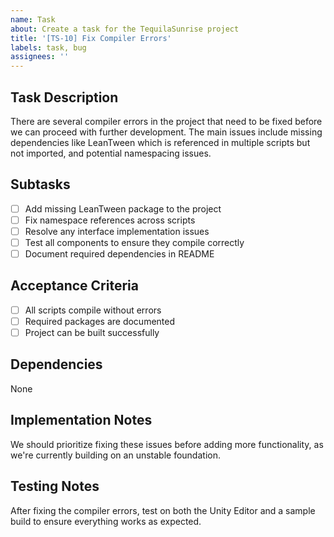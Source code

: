 ```yaml
---
name: Task
about: Create a task for the TequilaSunrise project
title: '[TS-10] Fix Compiler Errors'
labels: task, bug
assignees: ''
---
```


## Task Description
There are several compiler errors in the project that need to be fixed before we can proceed with further development. The main issues include missing dependencies like LeanTween which is referenced in multiple scripts but not imported, and potential namespacing issues.

## Subtasks
- [ ] Add missing LeanTween package to the project
- [ ] Fix namespace references across scripts
- [ ] Resolve any interface implementation issues
- [ ] Test all components to ensure they compile correctly
- [ ] Document required dependencies in README

## Acceptance Criteria
- [ ] All scripts compile without errors
- [ ] Required packages are documented
- [ ] Project can be built successfully

## Dependencies
None

## Implementation Notes
We should prioritize fixing these issues before adding more functionality, as we're currently building on an unstable foundation.

## Testing Notes
After fixing the compiler errors, test on both the Unity Editor and a sample build to ensure everything works as expected. 